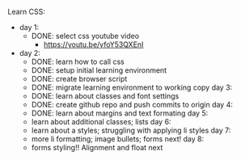 Learn CSS:
- day 1:
	- DONE: select css youtube video
		- https://youtu.be/yfoY53QXEnI
- day 2:
	- DONE: learn how to call css
	- DONE: setup initial learning environment
	- DONE: create browser script
	- DONE: migrate learning environment to working copy
day 3:
	- DONE: learn about classes and font settings
	- DONE: create github repo and push commits to origin
day 4:
	- DONE: learn about margins and text formating
day 5: 
	- learn about additional classes; lists
day 6:
	- learn about a styles; struggling with applying li styles
day 7:
	- more li formatting; image bullets; forms next!
day 8:
	- forms styling!! Alignment and float next

	



	

